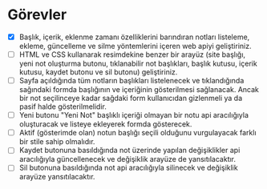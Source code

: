 ﻿# Görevler

- [x] Başlık, içerik, eklenme zamanı özelliklerini barındıran notları listeleme, ekleme, güncelleme ve silme yöntemlerini içeren web apiyi geliştiriniz.
- [ ] HTML ve CSS kullanarak resimdekine benzer bir arayüz (site başlığı, yeni not oluşturma butonu, tıklanabilir not başlıkları, başlık kutusu, içerik kutusu, kaydet butonu ve sil butonu) geliştiriniz.
- [ ] Sayfa açıldığında tüm notların başlıkları listelenecek ve tıklandığında sağındaki formda başlığının ve içeriğinin gösterilmesi sağlanacak. Ancak bir not seçilinceye kadar sağdaki form kullanıcıdan gizlenmeli ya da pasif halde gösterilmelidir.
- [ ] Yeni butonu "Yeni Not" başlıklı içeriği olmayan bir notu api aracılığıyla oluşturacak ve listeye ekleyerek formda gösterecek.
- [ ] Aktif (gösterimde olan) notun başlığı seçili olduğunu vurgulayacak farklı bir stile sahip olmalıdır.
- [ ] Kaydet butonuna basıldığında not üzerinde yapılan değişiklikler api aracılığıyla güncellenecek ve değişiklik arayüze de yansıtılacaktır.
- [ ] Sil butonuna basıldığında not api aracılığıyla silinecek ve değişiklik arayüze yansıtılacaktır.
